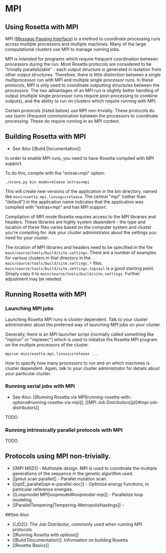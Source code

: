 # MPI
## Using Rosetta with MPI

MPI ([Message Passing Interface](https://en.wikipedia.org/wiki/Message_Passing_Interface)) is a method to coordinate processing runs across multiple processors and multiple machines. Many of the large computational clusters use MPI to manage running jobs.

MPI is intended for programs which require frequent coordination between processors during the run. Most Rosetta protocols are considered to be "trivially parallelizable" - each output structure is generated in isolation from other output structures. Therefore, there is little distinction between a single multiprocessor run with MPI and multiple single processor runs. In these protocols, MPI is only used to coordinate outputting structures between the processors. The two advantages of an MPI run is slightly better handling of output (multiple single processor runs require post-processing to combine outputs), and the ability to run on clusters which require running with MPI.

Certain protocols (listed below) use MPI non-trivially. These protocols do use (semi-)frequent communication between the processors to coordinate processing. These do require running in an MPI context.

## Building Rosetta with MPI

* See Also [[Build Documentation]]

In order to enable MPI runs, you need to have Rosetta compiled with MPI support.

To do this, compile with the "extras=mpi" option:

    ./scons.py bin mode=release extras=mpi

This will create new versions of the application in the bin directory, named like `minirosetta.mpi.linuxgccrelease`. The central "mpi" (rather than "default") in the application name indicates that the application was compiled with "extras=mpi" and has MPI support.

Compilation of MPI mode Rosetta requires access to the MPI libraries and headers. These libraries are highly system dependent - the type and location of these files varies based on the computer system and cluster you're compiling for. Ask your cluster administrator about the settings you need for your cluster.

The location of MPI libraries and headers need to be specified in the file `main/source/tools/build/site.settings`. There are a number of examples for various clusters in that directory in the `main/source/tools/build/site.settings.*` files. `main/source/tools/build/site.settings.topsail` is a good starting point. Simply copy it to `main/source/tools/build/site.settings`. Further adjustment may be needed.

## Running Rosetta with MPI

### Launching MPI jobs

Launching Rosetta MPI runs is cluster-dependent. Talk to your cluster administrator about the preferred way of launching MPI jobs on your cluster.

Generally, there is an MPI launcher script (normally called something like "mpirun" or "mpiexec") which is used to initialize the Rosetta MPI program on the multiple processors of the cluster.

    mpirun minirosetta.mpi.linuxiccrelease ...

How to specify how many processors to run and on which machines is cluster dependent. Again, talk to your cluster administrator for details about your particular cluster.

### Running serial jobs with MPI

* See Also: [[Running Rosetta via MPI|running-rosetta-with-options#running-rosetta-via-mpi]], [[MPI Job Distributors|jd2#mpi-job-distributors]]

TODO

### Running intrinsically parallel protocols with MPI

TODO

## Protocols using MPI non-trivially.

* [[MPI MSD]] - Multistate design. MPI is used to coordinate the multiple generations of the sequence in the genetic algorithm used.
* [[pmut scan parallel]] - Parallel mutation scan.
* [[optE_parallel|opt-e-parallel-doc]] - Optimize energy functions, in particular reference energies.
* [[Loopmodel MPI|loopmodel#loopmodel-mpi]] - Parallelize loop modeling.
* [[ParallelTempering|Tempering-MetropolisHastings]] - 

##See Also

* [[JD2]]: The Job Distributor, commonly used when running MPI protocols
* [[Running Rosetta with options]]
* [[Build Documentation]]: Information on building Rosetta
* [[Rosetta Basics]]
